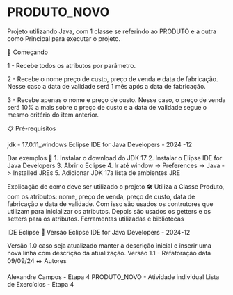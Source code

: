 # PRODUTO_NOVO
Projeto utilizando Java, com 1 classe se referindo ao PRODUTO e a outra como Principal para executar o projeto.

🚀 Começando

1 - Recebe todos os atributos por parâmetro.

2 - Recebe o nome preço de custo, preço de venda e data de fabricação. Nesse caso a data de validade será 1 mês após a data de fabricação.

3 - Recebe apenas o nome e preço de custo. Nesse caso, o preço de venda será 10% a mais sobre o preço de custo e a data de validade segue o mesmo critério do item anterior.



📋 Pré-requisitos

jdk - 17.0.11_windows Eclipse IDE for Java Developers - 2024 -12

Dar exemplos 🔧 1. Instalar o download do JDK 17 2. Instalar o Elipse IDE for Java Developers 3. Abrir o Eclipse 4. Ir até window -> Preferences -> Java -> Installed JREs 5. Adicionar JDK 17a lista de ambientes JRE

Explicação de como deve ser utilizado o projeto 🛠️ Utiliza a Classe Produto, com os atributos: nome, preço de venda, preço de custo, data de fabricação e data de validade. Com isso são usados os contrutores que utilizam para inicializar os atributos. Depois são usados os getters e os setters para os atributos.
Ferramentas utilizadas e bibliotecas

IDE Eclipse 📌 Versão Eclipse IDE for Java Developers - 2024-12

Versão 1.0 caso seja atualizado manter a descrição inicial e inserir uma nova linha com descrição da atualização. Versão 1.1 - Refatoração data 09/09/24 ✒️ Autores

Alexandre Campos - Etapa 4 PRODUTO_NOVO - Atividade individual Lista de Exercícios - Etapa 4
